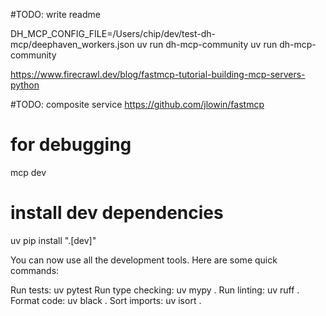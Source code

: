
#TODO: write readme

DH_MCP_CONFIG_FILE=/Users/chip/dev/test-dh-mcp/deephaven_workers.json uv run dh-mcp-community
uv run dh-mcp-community

https://www.firecrawl.dev/blog/fastmcp-tutorial-building-mcp-servers-python

#TODO: composite service
https://github.com/jlowin/fastmcp

# for debugging
mcp dev <file>

# install dev dependencies
uv pip install ".[dev]"


You can now use all the development tools. Here are some quick commands:

Run tests: uv pytest
Run type checking: uv mypy .
Run linting: uv ruff .
Format code: uv black .
Sort imports: uv isort .